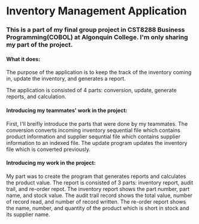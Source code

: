 # Inventory Management Application

### This is a part of my final group project in CST8288 Business Programming(COBOL) at Algonquin College. I'm only sharing my part of the project.

#### What it does:
The purpose of the application is to keep the track of the inventory coming in, update the inventory, and generates a report.

The application is consisted of 4 parts: conversion, update, generate reports, and calculation. 

#### Introducing my teammates' work in the project:
First, I'll breifly introduce the parts that were done by my teammates.
The conversion converts incoming inventory sequential file which contains product information and supplier sequntial file which contains supplier information to an indexed file.
The update program updates the inventory file which is converted previously.

#### Introducing my work in the project:
My part was to create the program that generates reports and calculates the product value. The report is consisted of 3 parts: inventory report, audit trail, and re-order repot. The inventory report shows the part number, part name, and stock value. The audit trail record shows the total value, number of record read, and number of record written. The re-order report shows the name, number, and quantity of the product which is short in stock and its supplier name.

